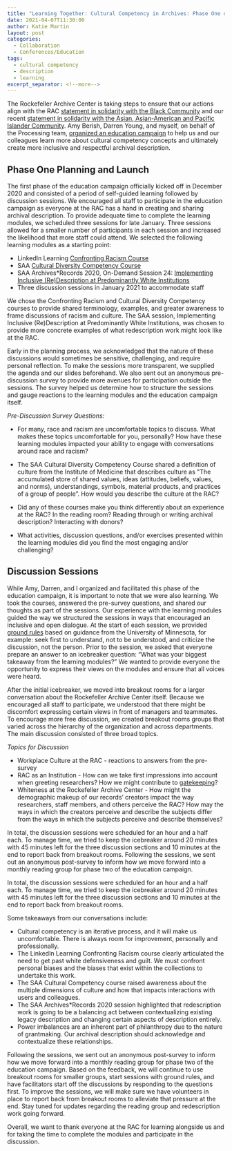 ```yaml
---
title: "Learning Together: Cultural Competency in Archives: Phase One of the Education Campaign"
date: 2021-04-07T11:30:00
author: Katie Martin
layout: post
categories:
  - Collaboration
  - Conferences/Education
tags:
  - cultural competency
  - description
  - learning
excerpt_separator: <!--more-->
---
```

The Rockefeller Archive Center is taking steps to ensure that our actions align with the RAC [statement in solidarity with the Black Community](https://twitter.com/rockarch_org/status/1269009567935062016?s=20) and our recent [statement in solidarity with the Asian, Asian-American and Pacific Islander Community](https://twitter.com/rockarch_org/status/1374083568939450368?s=20). Amy Berish, Darren Young, and myself, on behalf of the Processing team, [organized an education campaign](https://blog.rockarch.org/cultural-competency-in-archives-planning-an-education-campaign) to help us and our colleagues learn more about cultural competency concepts and ultimately create more inclusive and respectful archival description.

<!--more-->

## Phase One Planning and Launch

The first phase of the education campaign officially kicked off in December 2020 and consisted of a period of self-guided learning followed by discussion sessions.  We encouraged all staff to participate in the education campaign as everyone at the RAC has a hand in creating and sharing archival description. To provide adequate time to complete the learning modules, we scheduled three sessions for late January.  Three sessions allowed for a smaller number of participants in each session and increased the likelihood that more staff could attend.  We selected the following learning modules as a starting point:

- LinkedIn Learning [Confronting Racism Course](https://www.linkedin.com/learning/confronting-racism-with-robin-diangelo)
- SAA [Cultural Diversity Competency Course](https://www2.archivists.org/prof-education/course-catalog/cultural-diversity-competency)
- SAA Archives*Records 2020, On-Demand Session 24: [Implementing Inclusive (Re)Description at Predominantly White Institutions](https://mvp.markeys.onl/SAA/agenda/session/306593)
- Three discussion sessions in January 2021 to accommodate staff

We chose the Confronting Racism and Cultural Diversity Competency courses to provide shared terminology, examples, and greater awareness to frame discussions of racism and culture. The SAA session, Implementing Inclusive (Re)Description at Predominantly White Institutions, was chosen to provide more concrete examples of what redescription work might look like at the RAC.

Early in the planning process, we acknowledged that the nature of these discussions would sometimes be sensitive, challenging, and require personal reflection. To make the sessions more transparent, we supplied the agenda and our slides beforehand.  We also sent out an anonymous pre-discussion survey to provide more avenues for participation outside the sessions. The survey helped us determine how to structure the sessions and gauge reactions to the learning modules and the education campaign itself.

*Pre-Discussion Survey Questions:*

- For many, race and racism are uncomfortable topics to discuss. What makes these topics uncomfortable for you, personally? How have these learning modules impacted your ability to engage with conversations around race and racism?

- The SAA Cultural Diversity Competency Course shared a definition of culture from the Institute of Medicine that describes culture as "The accumulated store of shared values, ideas (attitudes, beliefs, values, and norms), understandings, symbols, material products, and practices of a group of people”. How would you describe the culture at the RAC?
- Did any of these courses make you think differently about an experience at the RAC? In the reading room? Reading through or writing archival description? Interacting with donors?
- What activities, discussion questions, and/or exercises presented within the learning modules did you find the most engaging and/or challenging?

## Discussion Sessions

While Amy, Darren, and I organized and facilitated this phase of the education campaign, it is important to note that we were also learning.  We took the courses, answered the pre-survey questions, and shared our thoughts as part of the sessions. Our experience with the learning modules guided the way we structured the sessions in ways that encouraged an inclusive and open dialogue.  At the start of each session, we provided [ground rules](https://extension.umn.edu/public-engagement-strategies/setting-ground-rules-productive-discussions) based on guidance from the University of Minnesota, for example: seek first to understand, not to be understood, and criticize the discussion, not the person. Prior to the session,  we asked that everyone prepare an answer to an icebreaker question: “What was your biggest takeaway from the learning modules?” We wanted to provide everyone the opportunity to express their views on the modules and ensure that all voices were heard.

After the initial icebreaker, we moved into breakout rooms for a larger conversation about the Rockefeller Archive Center itself.  Because we encouraged all staff to participate, we understood that there might be discomfort expressing certain views in front of managers and teammates. To encourage more free discussion, we created breakout rooms groups that varied across the hierarchy of the organization and across departments. The main discussion consisted of three broad topics.

*Topics for Discussion*

- Workplace Culture at the  RAC - reactions to answers from the pre-survey
- RAC as an Institution - How can we take first impressions into account when greeting researchers? How we might contribute to [gatekeeping](https://blogs.ifla.org/faife/2019/07/17/from-gatekeeper-to-gateway-to-gate-opener-the-changing-role-of-libraries-and-how-we-talk-about-it/)?
- Whiteness at the Rockefeller Archive Center - How might the demographic makeup of our records’ creators impact the way researchers, staff members, and others perceive the RAC? How may the ways in which the creators perceive and describe the subjects differ from the ways in which the subjects perceive and describe themselves?

In total, the discussion sessions were scheduled for an hour and a half each. To manage time, we tried to keep the icebreaker around 20 minutes with 45 minutes left for the three discussion sections and 10 minutes at the end to report back from breakout rooms. Following the sessions, we sent out an anonymous post-survey to inform how we move forward into a monthly reading group for phase two of the education campaign.

In total, the discussion sessions were scheduled for an hour and a half each. To manage time, we tried to keep the icebreaker around 20 minutes with 45 minutes left for the three discussion sections and 10 minutes at the end to report back from breakout rooms.

Some takeaways from our conversations include:
- Cultural competency is an iterative process, and it will make us uncomfortable. There is always room for improvement, personally and professionally.
- The LinkedIn Learning Confronting Racism course clearly articulated the need to get past white defensiveness and guilt. We must confront personal biases and the biases that exist within the collections to undertake this work.
- The SAA Cultural Competency course raised awareness about the multiple dimensions of culture and how that impacts interactions with users and colleagues.
- The SAA Archives*Records 2020 session highlighted that redescription work is going to be a balancing act between contextualizing existing legacy description and changing certain aspects of description entirely.
- Power imbalances are an inherent part of philanthropy due to the nature of grantmaking. Our archival description should acknowledge and contextualize these relationships.

Following the sessions, we sent out an anonymous post-survey to inform how we move forward into a monthly reading group for phase two of the education campaign. Based on the feedback, we will continue to use breakout rooms for smaller groups, start sessions with ground rules, and have facilitators start off the discussions by responding to the questions first. To improve the sessions, we will make sure we have volunteers in place to report back from breakout rooms to alleviate that pressure at the end. Stay tuned for updates regarding the reading group and redescription work going forward.

Overall, we want to thank everyone at the RAC for learning alongside us and for taking the time to complete the modules and participate in the discussion.

